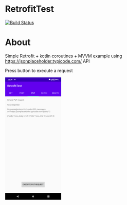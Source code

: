 RetrofitTest
============
[![Build Status](https://travis-ci.com/Redbu11dev/RetrofitTest.svg?branch=master)](https://travis-ci.com/Redbu11dev/RetrofitTest)


# About
Simple Retrofit + kotlin coroutines + MVVM example using https://jsonplaceholder.typicode.com/ API

Press button to execute a request

<img src="Screenshot_20200911-222644_RetrofitTest.png" height="400" alt="Screenshot"/>
